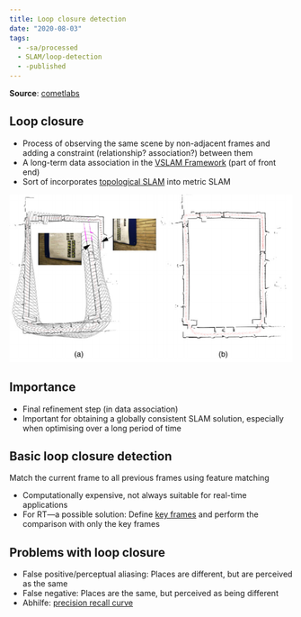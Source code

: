 ```yaml
---
title: Loop closure detection
date: "2020-08-03"
tags:
  - -sa/processed
  - SLAM/loop-detection
  - -published
---
```


**Source**: [cometlabs](bibliography/cometlabs.md)  


## Loop closure
*   Process of observing the same scene by non-adjacent frames and adding a constraint (relationship? association?) between them
*   A long-term data association in the [VSLAM Framework](SLAM/vslam-framework.md) (part of front end)
*   Sort of incorporates [topological SLAM](topological-slam.md) into metric SLAM

![loop-closure](_img/loop-closure.png)

## Importance

*   Final refinement step (in data association)
*   Important for obtaining a globally consistent SLAM solution, especially when optimising over a long period of time

## Basic loop closure detection
Match the current frame to all previous frames using feature matching

*   Computationally expensive, not always suitable for real-time applications
*   For RT—a possible solution: Define [key frames](SLAM/key-frames-in-loop-closure-detection.md) and perform the comparison with only the key frames

## Problems with loop closure

*   False positive/perceptual aliasing: Places are different, but are perceived as the same
*   False negative: Places are the same, but perceived as being different
*   Abhilfe: [precision recall curve](precision-recall-curve.md)

